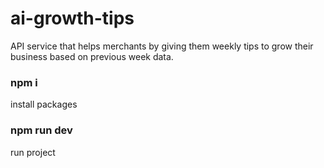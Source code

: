 # ai-growth-tips
API service that helps merchants by giving them weekly tips to grow their business based on previous week data.
### npm i
install packages
### npm run dev
run project
